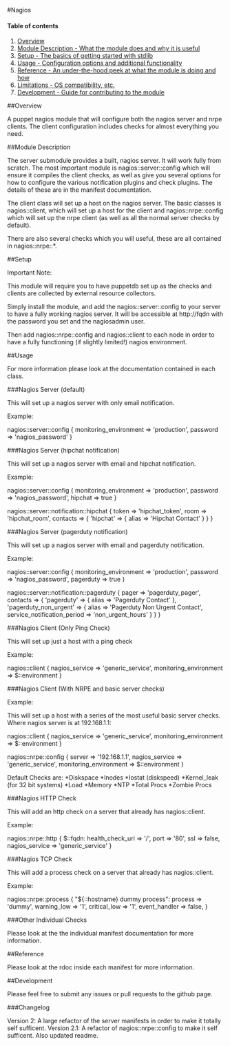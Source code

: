 #Nagios

#### Table of contents

1. [Overview](#overview)
2. [Module Description - What the module does and why it is useful](#module-description)
3. [Setup - The basics of getting started with stdlib](#setup)
4. [Usage - Configuration options and additional functionality](#usage)
5. [Reference - An under-the-hood peek at what the module is doing and how](#reference)
5. [Limitations - OS compatibility, etc.](#limitations)
6. [Development - Guide for contributing to the module](#development)

##Overview

A puppet nagios module that will configure both the nagios server and nrpe clients. The client configuration includes checks for almost everything you need.

##Module Description

The server submodule provides a built, nagios server. It will work fully from scratch. The most important module is nagios::server::config which will ensure it compiles the client checks, as well as give you several options for how to configure the various notification plugins and check plugins. The details of these are in the manifest documentation.

The client class will set up a host on the nagios server. The basic classes is nagios::client, which will set up a host for the client and nagios::nrpe::config which will set up the nrpe client (as well as all the normal server checks by default).

There are also several checks which you will useful, these are all contained in nagios::nrpe::*. 

##Setup 

Important Note:

This module will require you to have puppetdb set up as the checks and clients are collected by external resource collectors.

Simply install the module, and add the nagios::server::config to your server to have a fully working nagios server. It will be accessible at http://fqdn with the password you set and the nagiosadmin user.

Then add nagios::nrpe::config and nagios::client to each node in order to have a fully functioning (if slightly limited!) nagios environment.

##Usage

For more information please look at the documentation contained in each class.

###Nagios Server (default)

This will set up a nagios server with only email notification.

Example:

nagios::server::config {
	monitoring_environment => 'production',
	password               => 'nagios_password'
}

###Nagios Server (hipchat notification)

This will set up a nagios server with email and hipchat notification.

Example:

nagios::server::config {
	monitoring_environment => 'production',
	password               => 'nagios_password',
	hipchat                => true
}

nagios::server::notification::hipchat {
	token                  => 'hipchat_token',
	room                   => 'hipchat_room',
	contacts               =>  { 'hipchat' => { alias => 'Hipchat Contact' } }
}

###Nagios Server (pagerduty notification)

This will set up a nagios server with email and pagerduty notification.

Example:

nagios::server::config {
	monitoring_environment => 'production',
	password               => 'nagios_password',
	pagerduty                => true
}

nagios::server::notification::pagerduty {
	pager                  => 'pagerduty_pager',
	contacts               =>  { 'pagerduty' => { alias => 'Pagerduty Contact' },
                                 'pagerduty_non_urgent' => { alias => 'Pagerduty Non Urgent Contact',
                                 service_notification_period => 'non_urgent_hours' } }
}

###Nagios Client (Only Ping Check)

This will set up just a host with a ping check

Example:

nagios::client {
	nagios_service         => 'generic_service',
	monitoring_environment => $::environment
}

###Nagios Client (With NRPE and basic server checks)

Example:

This will set up a host with a series of the most useful basic server checks. Where nagios server is at 192.168.1.1:

nagios::client {
	nagios_service         => 'generic_service',
	monitoring_environment => $::environment
}

nagios::nrpe::config {
	server                 => '192.168.1.1',
	nagios_service         => 'generic_service',
	monitoring_environment => $::environment
}

Default Checks are:
*Diskspace
*Inodes
*Iostat (diskspeed)
*Kernel_leak (for 32 bit systems)
*Load
*Memory
*NTP
*Total Procs
*Zombie Procs

###Nagios HTTP Check

This will add an http check on a server that already has nagios::client.

Example:

nagios::nrpe::http { $::fqdn:
    health_check_uri => '/',
    port             => '80',
    ssl              => false,
    nagios_service   => 'generic_service'
}

###Nagios TCP Check

This will add a process check on a server that already has nagios::client.

Example:

nagios::nrpe::process { "${::hostname} dummy process":
    process          => 'dummy',
    warning_low      => '1',
    critical_low     => '1',
    event_handler    => false,
}

###Other Individual Checks

Please look at the the individual manifest documentation for more information.

##Reference

Please look at the rdoc inside each manifest for more information.

##Development

Please feel free to submit any issues or pull requests to the github page.

###Changelog

Version 2: A large refactor of the server manifests in order to make it totally self sufficent.
Version 2.1: A refactor of nagios::nrpe::config to make it self sufficent. Also updated readme.